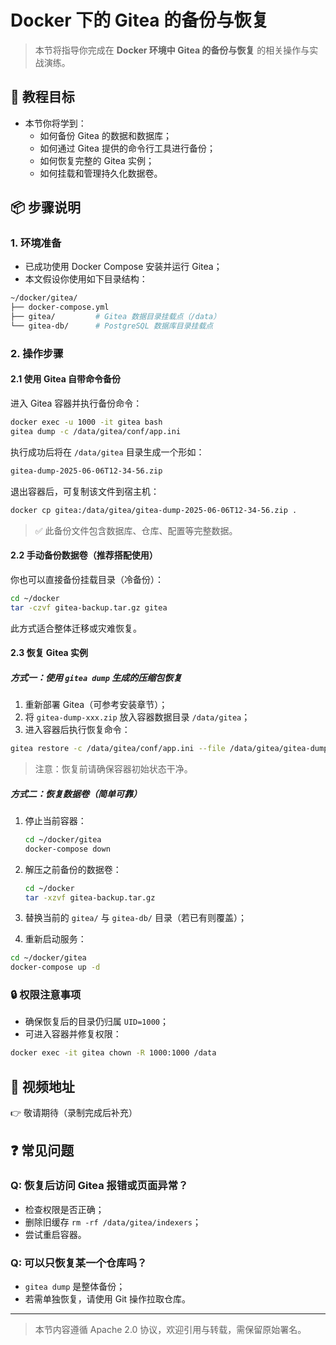 # Docker 下的 Gitea 的备份与恢复

> 本节将指导你完成在 **Docker 环境中 Gitea 的备份与恢复** 的相关操作与实战演练。

## 🎯 教程目标

- 本节你将学到：
  - 如何备份 Gitea 的数据和数据库；
  - 如何通过 Gitea 提供的命令行工具进行备份；
  - 如何恢复完整的 Gitea 实例；
  - 如何挂载和管理持久化数据卷。

## 📦 步骤说明

### 1. 环境准备

- 已成功使用 Docker Compose 安装并运行 Gitea；
- 本文假设你使用如下目录结构：

```bash
~/docker/gitea/
├── docker-compose.yml
├── gitea/         # Gitea 数据目录挂载点（/data）
└── gitea-db/      # PostgreSQL 数据库目录挂载点
```

### 2. 操作步骤

#### 2.1 使用 Gitea 自带命令备份

进入 Gitea 容器并执行备份命令：

```bash
docker exec -u 1000 -it gitea bash
gitea dump -c /data/gitea/conf/app.ini
```

执行成功后将在 `/data/gitea` 目录生成一个形如：

```bash
gitea-dump-2025-06-06T12-34-56.zip
```

退出容器后，可复制该文件到宿主机：

```bash
docker cp gitea:/data/gitea/gitea-dump-2025-06-06T12-34-56.zip .
```

> ✅ 此备份文件包含数据库、仓库、配置等完整数据。

#### 2.2 手动备份数据卷（推荐搭配使用）

你也可以直接备份挂载目录（冷备份）：

```bash
cd ~/docker
tar -czvf gitea-backup.tar.gz gitea
```

此方式适合整体迁移或灾难恢复。

#### 2.3 恢复 Gitea 实例

##### 方式一：使用 `gitea dump` 生成的压缩包恢复

1. 重新部署 Gitea（可参考安装章节）；
2. 将 `gitea-dump-xxx.zip` 放入容器数据目录 `/data/gitea`；
3. 进入容器后执行恢复命令：

```bash
gitea restore -c /data/gitea/conf/app.ini --file /data/gitea/gitea-dump-xxx.zip
```

> 注意：恢复前请确保容器初始状态干净。

##### 方式二：恢复数据卷（简单可靠）

1. 停止当前容器：

    ```bash
    cd ~/docker/gitea
    docker-compose down
    ```

2. 解压之前备份的数据卷：

    ```bash
    cd ~/docker
    tar -xzvf gitea-backup.tar.gz
    ```

3. 替换当前的 `gitea/` 与 `gitea-db/` 目录（若已有则覆盖）；

4. 重新启动服务：

```bash
cd ~/docker/gitea
docker-compose up -d
```

### 🔒 权限注意事项

- 确保恢复后的目录仍归属 `UID=1000`；
- 可进入容器并修复权限：

```bash
docker exec -it gitea chown -R 1000:1000 /data
```

## 🎥 视频地址

👉 敬请期待（录制完成后补充）

## ❓ 常见问题

### Q: 恢复后访问 Gitea 报错或页面异常？

- 检查权限是否正确；
- 删除旧缓存 `rm -rf /data/gitea/indexers`；
- 尝试重启容器。

### Q: 可以只恢复某一个仓库吗？

- `gitea dump` 是整体备份；
- 若需单独恢复，请使用 Git 操作拉取仓库。

---

> 本节内容遵循 Apache 2.0 协议，欢迎引用与转载，需保留原始署名。
